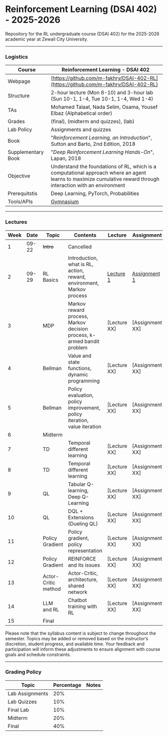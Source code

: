 #  Reinforcement Learning (DSAI 402) - 2025-2026

Repository for the RL undergraduate course (DSAI 402) for the 2025-2026 academic year at Zewail City University. 

---

### Logistics

Course | Reinforcement Learning - DSAI 402
---|----
Webpage| [https://github.com/m-fakhry/DSAI-402-RL](https://github.com/m-fakhry/DSAI-402-RL)
Structure | 2-hour lecture (Mon 8-10) and 3-hour lab (Sun 10-1, 1-4, Tue 10-1, 1-4, Wed 1-4)
TAs | Mohamed Talaat, Nada Selim, Osama, Yousef Elbaz (Alphabetical order)
Grades | (final), (midterm and quizzes), (lab)
Lab Policy| Assignments and quizzes
Book | "_Reinforcement Learning, an Introduction_", Sutton and Barto, 2nd Edition, 2018
Supplementary Book|"_Deep Reinforcement Learning Hands-On_", Lapan, 2018
Objective | Understand the foundations of RL, which is a computational approach where an agent learns to maximize cumulative reward through interaction with an environment
Prerequitstis | Deep Learning, PyTorch, Probabilities
Tools/APIs |  [Gymnasium](https://gymnasium.farama.org/)

---

### Lectures

Week| Date |Topic | Contents | Lecture | Assignment
---|---|---|---|---|---
1| 09-22 | ~~Intro~~| Cancelled |  | 
2| 09-29 | RL Basics | Introduction, what is RL, action, reward, environment, Markov process  | [Lecture 1](lectures/lec1.md) | [Assignment 1](assignments/assign1.md)
3| | MDP | Markov reward process, Markov decision process, k-armed bandit problem  | [Lecture XX] | [Assignment XX]
4| | Bellman | Value and state functions, dynamic programming | [Lecture XX] | [Assignment XX]
5| | Bellman | Policy evaluation, policy improvement, policy iteration, value iteration | [Lecture XX] | [Assignment XX]
6| | Midterm | | | 
7| | TD | Temporal different learning | [Lecture XX] | [Assignment XX]
8| | TD | Temporal different learning | [Lecture XX] | [Assignment XX]
9| | QL | Tabular Q-learning, Deep Q-Learning | [Lecture XX] | [Assignment XX]
10| | QL | DQL + Extensions (Dueling QL) | [Lecture XX] | [Assignment XX]
11| | Policy Gradient | Policy gradient, policy representation | [Lecture XX] | [Assignment XX]
12| | Policy Gradient | REINFORCE and its issues | [Lecture XX] | [Assignment XX]
13| | Actor-Critic method | Actor-Critic, architecture, shared network | [Lecture XX] | [Assignment XX]
14| | LLM and RL | Chatbot training with RL | [Lecture XX] | [Assignment XX]
15| | Final | | | 

Please note that the syllabus content is subject to change throughout the semester. Topics may be added or removed based on the instructor’s discretion, student progress, and available time. Your feedback and participation will inform these adjustments to ensure alignment with course goals and schedule constraints.

--- 

### Grading Policy 

Topic| Percentage | Notes
---|---|---
Lab Assignments | 20% | 
Lab Quizzes | 10% | 
Final Lab | 10% | 
Midterm | 20% | 
Final | 40% | 
